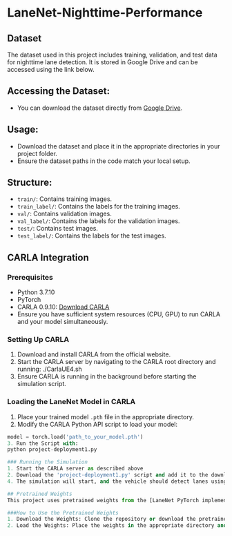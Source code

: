 # LaneNet-Nighttime-Performance

## Dataset
The dataset used in this project includes training, validation, and test data for nighttime lane detection. It is stored in Google Drive and can be accessed using the link below.

## Accessing the Dataset:
- You can download the dataset directly from [Google Drive](https://drive.google.com/drive/folders/11rHYcyQ0ZAZlAGV92FGSUXgOj3Mojnf1?usp=sharing).

## Usage:
- Download the dataset and place it in the appropriate directories in your project folder.
- Ensure the dataset paths in the code match your local setup.

## Structure:
- `train/`: Contains training images.
- `train_label/`: Contains the labels for the training images.
- `val/`: Contains validation images.
- `val_label/`: Contains the labels for the validation images.
- `test/`: Contains test images.
- `test_label/`: Contains the labels for the test images.

## CARLA Integration

### Prerequisites
- Python 3.7.10
- PyTorch
- CARLA 0.9.10: [Download CARLA](https://carla.org/)
- Ensure you have sufficient system resources (CPU, GPU) to run CARLA and your model simultaneously.

### Setting Up CARLA
1. Download and install CARLA from the official website.
2. Start the CARLA server by navigating to the CARLA root directory and running:
 ./CarlaUE4.sh
3. Ensure CARLA is running in the background before starting the simulation script.

### Loading the LaneNet Model in CARLA
1. Place your trained model `.pth` file in the appropriate directory.
2. Modify the CARLA Python API script to load your model:
```python
model = torch.load('path_to_your_model.pth')
3. Run the Script with:
python project-deployment1.py

### Running the Simulation
1. Start the CARLA server as described above
2. Download the 'project-deployment1.py' script and add it to the downloaded CARLA folder
4. The simulation will start, and the vehicle should detect lanes using the loaded LaneNet model.

## Pretrained Weights
This project uses pretrained weights from the [LaneNet PyTorch implementation](https://github.com/IrohXu/lanenet-lane-detection-pytorch.git) by IrohXu. These weights were used as the starting point for fine-tuning the model to improve performance under nighttime driving conditions.

###How to Use the Pretrained Weights
1. Download the Weights: Clone the repository or download the pretrained weights from [here](https://github.com/IrohXu/lanenet-lane-detection-pytorch.git).
2. Load the Weights: Place the weights in the appropriate directory and specify the path in your configuration file or code.
